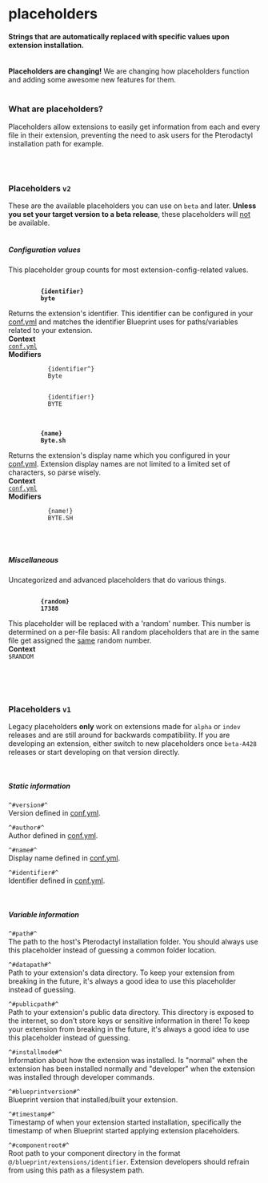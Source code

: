 # placeholders
<h4 class="fw-light">Strings that are automatically replaced with specific values upon extension installation.</h4><br/>
<div class="alert alert-dark" role="alert">
  <i class="bi bi-regex me-2 mt-1 mb-1" style="font-size:23px; float: left;"></i>
  <div class="ps-3 ms-3"><b>Placeholders are changing!</b> We are changing how placeholders function and adding some awesome new features for them.</div>
</div><br/>

### **What are placeholders?**
Placeholders allow extensions to easily get information from each and every file in their extension, preventing the need to ask users for the Pterodactyl installation path for example.

<br/><br/>

### **Placeholders `v2`** <tag type="new" content="beta-A428"/></tag>
These are the available placeholders you can use on `beta` and later. <b>Unless you set your target version to a beta release</b>, these placeholders will <u>not</u> be available.
<br/><br/>


##### Configuration values
This placeholder group counts for most extension-config-related values.

<!-- Identifier -->
<div class="container bg-dark-subtle rounded-3 p-3">
  <div class="row">
    <div class="col-lg-9 col-md-8 col-xs-12">
      <b><code><icon name="hash"></icon>
        <!-- Placeholder string --> {identifier}
        <!-- Example value --> <span class="text-secondary">byte</span>
      </code></b><br/>
      Returns the extension's identifier. This identifier can be configured in your <a href="?page=documentation/confyml">conf.yml</a> and matches the identifier Blueprint uses for paths/variables related to your extension.
    </div>
    <div class="col-lg-3 col-md-4 col-xs-12">
      <!-- Context -->
      <div class="mb-3">
        <b>Context</b><br>
        <code><span class="text-primary-emphasis"><a href="?page=documentation/confyml">conf.yml</a></span></code><br/>
      </div>
      <!-- Modifiers -->
      <div>
        <b>Modifiers</b><br>
        <code>
          <!-- Modifier string --> {identifier^}
          <!-- Example value --> <span class="text-secondary">Byte</span>
        </code><br/>
        <code>
          <!-- Modifier string --> {identifier!}
          <!-- Example value --> <span class="text-secondary">BYTE</span>
        </code><br/>
      </div>
    </div>
  </div>
</div><br/>

<!-- Name -->
<div class="container bg-dark-subtle rounded-3 p-3">
  <div class="row">
    <div class="col-lg-9 col-md-8 col-xs-12">
      <b><code><icon name="hash"></icon>
        <!-- Placeholder string --> {name}
        <!-- Example value --> <span class="text-secondary">Byte.sh</span>
      </code></b><br/>
      Returns the extension's display name which you configured in your <a href="?page=documentation/confyml">conf.yml</a>. Extension display names are not limited to a limited set of characters, so parse wisely.
    </div>
    <div class="col-lg-3 col-md-4 col-xs-12">
      <!-- Context -->
      <div class="mb-3">
        <b>Context</b><br>
        <code><span class="text-primary-emphasis"><a href="?page=documentation/confyml">conf.yml</a></span></code><br/>
      </div>
      <!-- Modifiers -->
      <div>
        <b>Modifiers</b><br>
        <code>
          <!-- Modifier string --> {name!}
          <!-- Example value --> <span class="text-secondary">BYTE.SH</span>
        </code><br/>
      </div>
    </div>
  </div>
</div><br/>

<br/>

##### Miscellaneous
Uncategorized and advanced placeholders that do various things.

<!-- Random -->
<div class="container bg-dark-subtle rounded-3 p-3">
  <div class="row">
    <div class="col-lg-9 col-md-8 col-xs-12">
      <b><code><icon name="hash"></icon>
        <!-- Placeholder string --> {random}
        <!-- Example value --> <span class="text-secondary">17388</span>
      </code></b><br/>
      This placeholder will be replaced with a 'random' number. This number is determined on a per-file basis: All random placeholders that are in the same file get assigned the <u>same</u> random number.
    </div>
    <div class="col-lg-3 col-md-4 col-xs-12">
      <!-- Context -->
      <div>
        <b>Context</b><br>
        <code><span class="text-primary-emphasis">$RANDOM</span></code><br/>
      </div>
    </div>
  </div>
</div><br/>




<br/><br/>

### **Placeholders `v1`** <tag type="deprecated" content="beta-A428"/></tag>
Legacy placeholders __only__ work on extensions made for `alpha` or `indev` releases and are still around for backwards compatibility. If you are developing an extension, either switch to new placeholders once `beta-A428` releases or start developing on that version directly.

<br/>

##### Static information
`^#version#^`\
Version defined in [conf.yml](?page=documentation/confyml).

`^#author#^`\
Author defined in [conf.yml](?page=documentation/confyml).

`^#name#^`\
Display name defined in [conf.yml](?page=documentation/confyml).

`^#identifier#^`\
Identifier defined in [conf.yml](?page=documentation/confyml).

<br/>

##### Variable information
`^#path#^`\
The path to the host's Pterodactyl installation folder. You should always use this placeholder instead of guessing a common folder location.

`^#datapath#^`\
Path to your extension's data directory. To keep your extension from breaking in the future, it's always a good idea to use this placeholder instead of guessing.

`^#publicpath#^`\
Path to your extension's public data directory. This directory is exposed to the internet, so don't store keys or sensitive information in there! To keep your extension from breaking in the future, it's always a good idea to use this placeholder instead of guessing.

`^#installmode#^`\
Information about how the extension was installed. Is "normal" when the extension has been installed normally and "developer" when the extension was installed through developer commands.

`^#blueprintversion#^`\
Blueprint version that installed/built your extension.

`^#timestamp#^`\
Timestamp of when your extension started installation, specifically the timestamp of when Blueprint started applying extension placeholders.

`^#componentroot#^`\
Root path to your component directory in the format `@/blueprint/extensions/identifier`. Extension developers should refrain from using this path as a filesystem path.